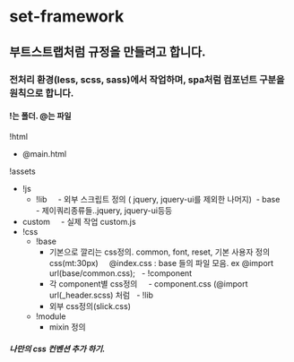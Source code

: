 # set-framework

## 부트스트랩처럼 규정을 만들려고 합니다. 

### 전처리 환경(less, scss, sass)에서 작업하며, spa처럼 컴포넌트 구분을 원칙으로 합니다. 

#### !는 폴더. @는 파일

!html 
 - @main.html

!assets 
 - !js
   - !lib
     - 외부 스크립트 정의 ( jquery, jquery-ui를 제외한 나머지)
  - base
     - 제이쿼리종류들..jquery, jquery-ui등등
  - custom
     - 실제 작업 custom.js
 - !css
   - !base
     - 기본으로 깔리는 css정의. common, font, reset, 기본 사용자 정의 css(mt:30px)
     @index.css : base 들의 파일 모음. ex   @import url(base/common.css);
   - !component
     - 각 component별 css정의
     - component.css (@import url(_header.scss) 처럼
   - !lib
     - 외부 css정의(slick.css)
   - !module 
     - mixin 정의
   
##### 나만의 css 컨벤션 추가 하기. 
